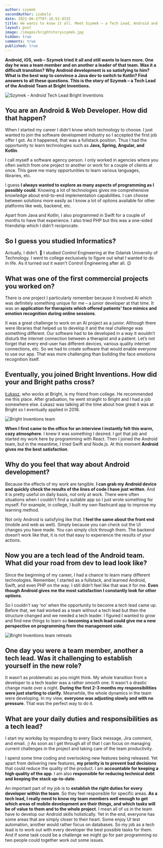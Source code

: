 ```yaml
---
author: szymek
secondAuthor: izabela
date: 2022-06-27T07:16:53.933Z
title: He wants to know it all. Meet Szymek – a Tech Lead, Android and Web Developer
layout: post
image: /images/brightstoryszymek.jpg
hidden: true
comments: true
published: true
---
```

**Android, iOS, web – Szymek tried it all and still wants to learn more. One day he was a team member and on another a leader of that team. Was it a difficult transition? Why Android development is so satisfying to him? What is the best way to convince a Java dev to switch to Kotlin? Find answers to all these questions. This is the story of Szymek – a Tech Lead of the Android Team at Bright Inventions.**

![Szymek - Android Tech Lead Bright Inventions](/images/brightstoryszymon_collage.png)

## You are an Android & Web Developer. How did that happen?

When I started my career I didn’t know which technology to choose. I just wanted to join the software development industry so I accepted the first job offer I got. As it happened, that was a fullstack position. Thus I had the opportunity to learn technologies such as **Java, Spring, Angular, and Kotlin**.

I call myself a software agency person. I only worked in agencies where you often switch from one project to another or work for a couple of clients at once. This gave me many opportunities to learn various languages, libraries, etc. 

I guess **I always wanted to explore as many aspects of programming as I possibly could**. Knowing a lot of technologies gives me comprehensive knowledge about end-to-end implementation capabilities. I can choose between solutions more easily as I know a lot of options available for other platforms like web, backend, etc.

Apart from Java and Kotlin, I also programmed in Swift for a couple of months to have that experience. I also tried PHP but this was a one-sided friendship which I didn't reciprocate.

## **So I guess you studied Informatics?**

Actually, I didn’t. 🙂 I studied Control Engineering at the Gdańsk University of Technology. I went to college exclusively to figure out what I wanted to do in life. As it turned out it wasn't Control Engineering after all. 😉

## What was one of the first commercial projects you worked on?

There is one project I particularly remember because it involved AI which was definitely something unique for me – a junior developer at that time. It was an **application for therapists which offered patients’ face mimics and emotion recognition during online sessions**. 

It was a great challenge to work on an AI project as a junior. Although there were libraries that helped us to develop it and the real challenge was something different. Our software had to be developed in a way it wouldn’t disturb the internet connection between a therapist and a patient. Let’s not forget that every end-user has different devices, various quality internet connections, etc. So we had to create software that would enable everyone to use our app. That was more challenging than building the face emotions recognition itself.

## Eventually, you joined Bright Inventions. How did your and Bright paths cross?

[Łukasz](/about-us/lukasz/), who works at Bright, is my friend from college. He recommended me this place. After graduation, he went straight to Bright and I had a job somewhere else. Łukasz was talking all the time about how great it was at Bright so I eventually applied in 2018.

![Bright Inventions team](/images/brightstory_team.png)

**When I first came to the office for an interview I instantly felt this warm, cozy atmosphere**. I knew it was something I desired. I got that job and started my work here by programming with React. Then I joined the Android team, but in the meantime, I tried Swift and Node.js. At this moment **Android gives me the best satisfaction**.

## Why do you feel that way about Android development?

Because the effects of my work are tangible. **I can grab my Android device and quickly check the results of the lines of code I have just written**. And it is pretty useful on daily basis, not only at work. There were often situations when I couldn’t find a suitable app so I just wrote something for myself. For example, in college, I built my own flashcard app to improve my learning method. 

Not only Android is satisfying like that. **I feel the same about the front end** (mobile and web as well). Simply because you can check out the UI changes you have made. You can simply click through them. The backend doesn’t work like that, it is not that easy to experience the results of your actions. 

## Now you are a tech lead of the Android team. What did your road from dev to lead look like?

Since the beginning of my career, I had a chance to learn many different technologies. Remember, I started as a fullstack, and learned Android, Swift, and even PHP on the way. I still didn’t feel like that was it for me. **Even though Android gives me the most satisfaction I constantly look for other options**.

So I couldn't say ‘no’ when the opportunity to become a tech lead came up. Before that, we had worked as a team without a tech lead but then the structure changed and we needed a tech leader. I figured I wanted to grow and find new things to learn so **becoming a tech lead could give me a new perspective on programming from the management side**.

![Bright Inventions team retreats](/images/brightstory_team_szymek.png)

## One day you were a team member, another a tech lead. Was it challenging to establish yourself in the new role?

It wasn’t as problematic as you might think. My whole transition from a developer to a tech leader was a rather smooth one. It wasn't a drastic change made over a night. **During the first 2-3 months my responsibilities were just starting to clarify**. Meanwhile, the whole dynamics in the team were developing. In my view, **everyone was adjusting slowly and with no pressure**. That was the perfect way to do it. 

## What are your daily duties and responsibilities as a tech lead?

I start my workday by responding to every Slack message, Jira comment, and email. ;) As soon as I get through all of that I can focus on managing current challenges in the project and taking care of the team productivity. 

I spend some time coding and overlooking new features being released. Yet apart from delivering new features, **my priority is to prevent bad decisions** that could reduce the quality of the product. I am **accountable for keeping a high quality of the app**. I am also **responsible for reducing technical debt and keeping the stack up-to-date**.  

An important part of my job is to **establish the right duties for every developer within the team**. So they feel responsible for specific areas. **As a tech lead, I really need to know my team members well enough to get which areas of mobile development are their things, and which tasks will be of value to them and to the whole project**. I mean all of us in the team have to develop our Android skills holistically. Yet in the end, everyone has some areas that are simply closer to their heart. Some enjoy UI test automation, another would rather focus on databases. So my job as a tech lead is to work out with every developer the best possible tasks for them. And if some task could be a challenge we might go for pair programming so two people could together work out some issues.